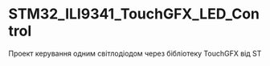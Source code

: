 # STM32_ILI9341_TouchGFX_LED_Control
Проект керування одним світлодіодом через бібліотеку TouchGFX від ST
